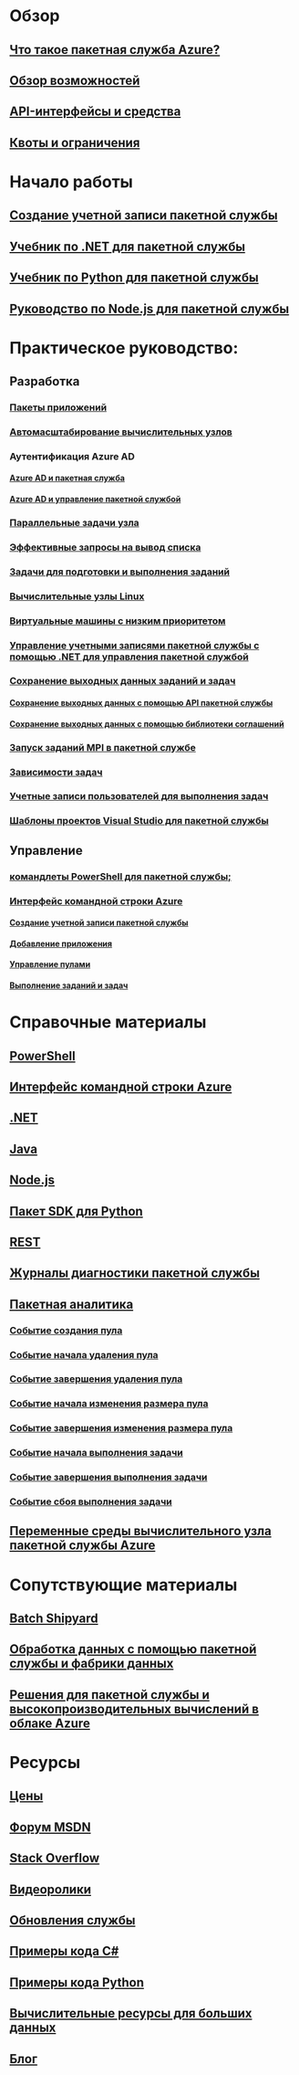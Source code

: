 # Обзор
## [Что такое пакетная служба Azure?](batch-technical-overview.md)
## [Обзор возможностей](batch-api-basics.md)
## [API-интерфейсы и средства](batch-apis-tools.md)
## [Квоты и ограничения](batch-quota-limit.md)
# Начало работы
## [Создание учетной записи пакетной службы](batch-account-create-portal.md)
## [Учебник по .NET для пакетной службы](batch-dotnet-get-started.md)
## [Учебник по Python для пакетной службы](batch-python-tutorial.md)
## [Руководство по Node.js для пакетной службы](batch-nodejs-get-started.md)
# Практическое руководство:
## Разработка
### [Пакеты приложений](batch-application-packages.md)
### [Автомасштабирование вычислительных узлов](batch-automatic-scaling.md)
### Аутентификация Azure AD
#### [Azure AD и пакетная служба](batch-aad-auth.md)
#### [Azure AD и управление пакетной службой](batch-aad-auth-management.md)
### [Параллельные задачи узла](batch-parallel-node-tasks.md)
### [Эффективные запросы на вывод списка](batch-efficient-list-queries.md)
### [Задачи для подготовки и выполнения заданий](batch-job-prep-release.md)
### [Вычислительные узлы Linux](batch-linux-nodes.md)
### [Виртуальные машины с низким приоритетом](batch-low-pri-vms.md)
### [Управление учетными записями пакетной службы с помощью .NET для управления пакетной службой](batch-management-dotnet.md)
### [Сохранение выходных данных заданий и задач](batch-task-output.md)
#### [Сохранение выходных данных с помощью API пакетной службы](batch-task-output-files.md)
#### [Сохранение выходных данных с помощью библиотеки соглашений](batch-task-output-file-conventions.md)
### [Запуск заданий MPI в пакетной службе](batch-mpi.md)
### [Зависимости задач](batch-task-dependencies.md)
### [Учетные записи пользователей для выполнения задач](batch-user-accounts.md)
### [Шаблоны проектов Visual Studio для пакетной службы](batch-visual-studio-templates.md)
## Управление
### [командлеты PowerShell для пакетной службы;](batch-powershell-cmdlets-get-started.md)
### [Интерфейс командной строки Azure](batch-cli-get-started.md)
#### [Создание учетной записи пакетной службы](./scripts/batch-cli-sample-create-account.md)
#### [Добавление приложения](./scripts/batch-cli-sample-add-application.md)
#### [Управление пулами](./scripts/batch-cli-sample-manage-pool.md)
#### [Выполнение заданий и задач](./scripts/batch-cli-sample-run-job.md)

# Справочные материалы
## [PowerShell](/powershell/module/azurerm.batch)
## [Интерфейс командной строки Azure](/cli/azure/batch)
## [.NET](/dotnet/api/microsoft.azure.batch)
## [Java](/java/api/com.microsoft.azure.batch)
## [Node.js](http://azure.github.io/azure-sdk-for-node/azure-batch/latest)
## [Пакет SDK для Python](http://azure-sdk-for-python.readthedocs.io/en/latest/ref/azure.batch.html)
## [REST](/rest/api/batchservice)
## [Журналы диагностики пакетной службы](batch-diagnostics.md)
## [Пакетная аналитика](batch-analytics.md)
### [Событие создания пула](batch-pool-create-event.md)
### [Событие начала удаления пула](batch-pool-delete-start-event.md)
### [Событие завершения удаления пула](batch-pool-delete-complete-event.md)
### [Событие начала изменения размера пула](batch-pool-resize-start-event.md)
### [Событие завершения изменения размера пула](batch-pool-resize-complete-event.md)
### [Событие начала выполнения задачи](batch-task-start-event.md)
### [Событие завершения выполнения задачи](batch-task-complete-event.md)
### [Событие сбоя выполнения задачи](batch-task-fail-event.md)
## [Переменные среды вычислительного узла пакетной службы Azure](batch-compute-node-environment-variables.md)

# Сопутствующие материалы
## [Batch Shipyard](https://github.com/Azure/batch-shipyard)
## [Обработка данных с помощью пакетной службы и фабрики данных](../data-factory/data-factory-data-processing-using-batch.md?toc=%2fazure%2fbatch%2ftoc.json)
## [Решения для пакетной службы и высокопроизводительных вычислений в облаке Azure](batch-hpc-solutions.md)

# Ресурсы
## [Цены](https://azure.microsoft.com/pricing/details/batch/)
## [Форум MSDN](https://social.msdn.microsoft.com/Forums/en-us/home?forum=azurebatch)
## [Stack Overflow](http://stackoverflow.com/questions/tagged/azure-batch)
## [Видеоролики](https://azure.microsoft.com/documentation/videos/index/?services=batch)
## [Обновления службы](https://azure.microsoft.com/updates/?product=batch&updatetype=&platform=)
## [Примеры кода C#](https://github.com/Azure/azure-batch-samples/tree/master/CSharp/)
## [Примеры кода Python](https://github.com/Azure/azure-batch-samples/tree/master/Python/Batch)
## [Вычислительные ресурсы для больших данных](big-compute-resources.md)
## [Блог](https://blogs.technet.microsoft.com/windowshpc/)


